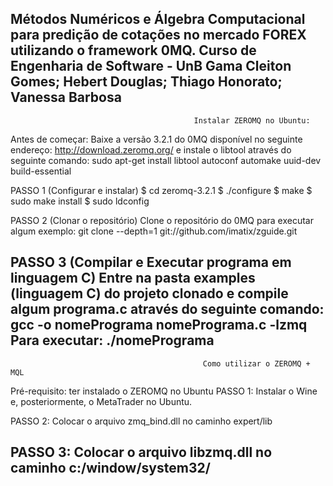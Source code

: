 Métodos Numéricos e Álgebra Computacional para predição de cotações no mercado FOREX utilizando o framework 0MQ.
                                   Curso de Engenharia de Software - UnB Gama
                         Cleiton Gomes; Hebert Douglas; Thiago Honorato; Vanessa Barbosa
------------------------------------------------------------------------------------------------------------------
                                             Instalar ZEROMQ no Ubuntu:

Antes de começar:
Baixe a versão 3.2.1 do 0MQ disponível no seguinte endereço: http://download.zeromq.org/ e 
instale o libtool através do seguinte comando:
sudo apt-get install libtool autoconf automake uuid-dev build-essential

PASSO 1 (Configurar e instalar)
$ cd zeromq-3.2.1
$ ./configure
$ make
$ sudo make install
$ sudo ldconfig

PASSO 2 (Clonar o repositório)
Clone o repositório do 0MQ para executar algum exemplo:
git clone --depth=1 git://github.com/imatix/zguide.git

PASSO 3 (Compilar e Executar programa em linguagem C)
Entre na pasta examples (linguagem C) do projeto clonado e compile algum programa.c através do seguinte comando:
gcc -o nomePrograma nomePrograma.c -lzmq
Para executar:
./nomePrograma
------------------------------------------------------------------------------------------------------------------
                                               Como utilizar o ZEROMQ + MQL
Pré-requisito: ter instalado o ZEROMQ no Ubuntu
PASSO 1:
Instalar o Wine e, posteriormente, o MetaTrader no Ubuntu.

PASSO 2:
Colocar o arquivo zmq_bind.dll no caminho expert/lib

PASSO 3:
Colocar o arquivo libzmq.dll no caminho c:/window/system32/ 
-------------------------------------------------------------------------------------------------------------------





